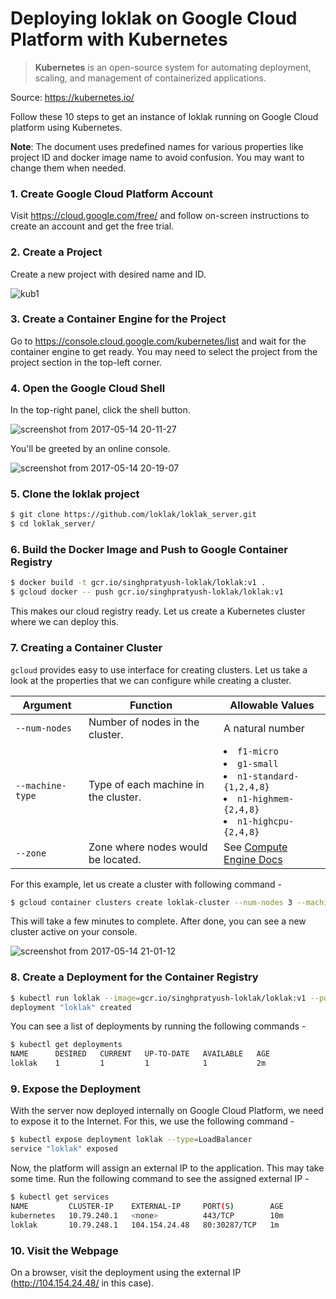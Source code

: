 # Deploying loklak on Google Cloud Platform with Kubernetes
> **Kubernetes** is an open-source system for automating deployment, scaling, and management of containerized applications.

Source: https://kubernetes.io/

Follow these 10 steps to get an instance of loklak running on Google Cloud platform using Kubernetes.

**Note**: The document uses predefined names for various properties like project ID and docker image name to avoid confusion. You may want to change them when needed.

### 1. Create Google Cloud Platform Account
Visit https://cloud.google.com/free/ and follow on-screen instructions to create an account and get the free trial.

### 2. Create a Project
Create a new project with desired name and ID.

![kub1](https://cloud.githubusercontent.com/assets/10860278/26034852/c7ff5cac-38e0-11e7-92fb-1fa711a4c05c.png)

### 3. Create a Container Engine for the Project
Go to https://console.cloud.google.com/kubernetes/list and wait for the container engine to get ready. You may need to select the project from the project section in the top-left corner.

### 4. Open the Google Cloud Shell
In the top-right panel, click the shell button.

![screenshot from 2017-05-14 20-11-27](https://cloud.githubusercontent.com/assets/10860278/26034895/9703f85a-38e1-11e7-8dc1-81e38a5205d0.png)

You'll be greeted by an online console.

![screenshot from 2017-05-14 20-19-07](https://cloud.githubusercontent.com/assets/10860278/26034960/a8147dbc-38e2-11e7-87a1-b9fef076ee6f.png)

### 5. Clone the loklak project
```sh
$ git clone https://github.com/loklak/loklak_server.git
$ cd loklak_server/
```

### 6. Build the Docker Image and Push to Google Container Registry
```sh
$ docker build -t gcr.io/singhpratyush-loklak/loklak:v1 .
$ gcloud docker -- push gcr.io/singhpratyush-loklak/loklak:v1
```
This makes our cloud registry ready. Let us create a Kubernetes cluster where we can deploy this.

### 7. Creating a Container Cluster
`gcloud` provides easy to use interface for creating clusters. Let us take a look at the properties that we can configure while creating a cluster.

| Argument | Function | Allowable Values |
|-------------|------------|----------------------|
| `--num-nodes` | Number of nodes in the cluster. | A natural number |
| `--machine-type` | Type of each machine in the cluster. | <li> `f1-micro` <li> `g1-small` <li> `n1-standard-{1,2,4,8}` <li> `n1-highmem-{2,4,8}` <li> `n1-highcpu-{2,4,8}` |
| `--zone` | Zone where nodes would be located. | See [Compute Engine Docs](https://cloud.google.com/compute/docs/regions-zones/regions-zones) |

For this example, let us create a cluster with following command - 
```sh
$ gcloud container clusters create loklak-cluster --num-nodes 3 --machine-type n1-standard-1 --zone us-central1-c
```
This will take a few minutes to complete. After done, you can see a new cluster active on your console.

![screenshot from 2017-05-14 21-01-12](https://cloud.githubusercontent.com/assets/10860278/26035369/91ec2912-38e8-11e7-9827-8052896ed842.png)

### 8. Create a Deployment for the Container Registry
```sh
$ kubectl run loklak --image=gcr.io/singhpratyush-loklak/loklak:v1 --port=80
deployment "loklak" created
```
You can see a list of deployments by running the following commands - 
```sh
$ kubectl get deployments
NAME      DESIRED   CURRENT   UP-TO-DATE   AVAILABLE   AGE
loklak    1         1         1            1           2m
```
### 9. Expose the Deployment
With the server now deployed internally on Google Cloud Platform, we need to expose it to the Internet. For this, we use the following command - 
```sh
$ kubectl expose deployment loklak --type=LoadBalancer
service "loklak" exposed
```
Now, the platform will assign an external IP to the application. This may take some time. Run the following command to see the assigned external IP - 
```sh
$ kubectl get services
NAME         CLUSTER-IP    EXTERNAL-IP     PORT(S)        AGE
kubernetes   10.79.240.1   <none>          443/TCP        10m
loklak       10.79.248.1   104.154.24.48   80:30287/TCP   1m
```

### 10. Visit the Webpage
On a browser, visit the deployment using the external IP (http://104.154.24.48/ in this case).
